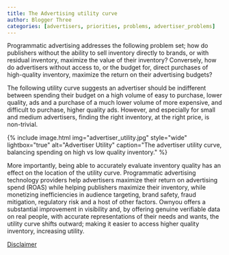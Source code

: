 ```yaml
---
title: The Advertising utility curve
author: Blogger Three
categories: [advertisers, priorities, problems, advertiser_problems]
---
```


Programmatic advertising addresses the following problem set; how do publishers without the ability to sell inventory directly to brands, or with residual inventory, maximize the value of their inventory? Conversely, how do advertisers without access to, or the budget for, direct purchases of high-quality inventory, maximize the return on their advertising budgets?

The following utility curve suggests an advertiser should be indifferent between spending their budget on a high volume of easy to purchase, lower quality, ads and a purchase of a much lower volume of more expensive, and difficult to purchase, higher quality ads. However, and especially for small and medium advertisers, finding the right inventory, at the right price, is non-trivial.

{% include image.html img="advertiser_utility.jpg" style="wide" lightbox="true" alt="Advertiser Utility" caption="The advertiser utility curve, balancing spending on high vs low quality inventory." %}

More importantly, being able to accurately evaluate inventory quality has an effect on the location of the utility curve. Programmatic advertising technology providers help advertisers maximize their return on advertising spend (ROAS) while helping publishers maximize their inventory, while monetizing inefficiencies in audience targeting, brand safety, fraud mitigation, regulatory risk and a host of other factors.
Ownyou offers a substantial improvement in visibility and, by offering genuine verifiable data on real people, with accurate representations of their needs and wants, the utility curve shifts outward; making it easier to access higher quality inventory, increasing utility.

[Disclaimer](/disclaimer/)

